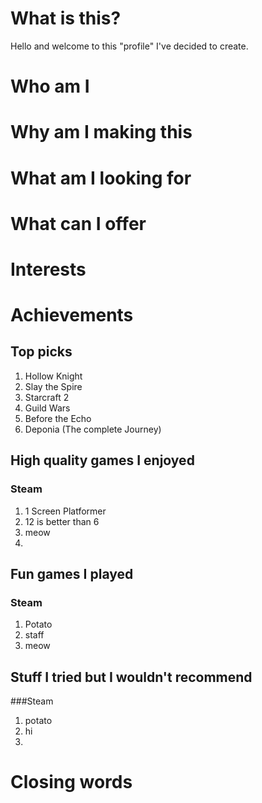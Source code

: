 # What is this?
Hello and welcome to this "profile" I've decided to create. 	

# Who am I

# Why am I making this

   
# What am I looking for
# What can I offer
# Interests
# Achievements

## Top picks
 1. Hollow Knight
 2. Slay the Spire
 3. Starcraft 2
 4. Guild Wars
 5. Before the Echo
 6. Deponia (The complete Journey)


## High quality games I enjoyed

### Steam

1. 1 Screen Platformer
2. 12 is better than 6
3. meow
4. 


## Fun games I played

### Steam
 
 1. Potato
 2. staff
 3. meow

## Stuff I tried but I wouldn't recommend
###Steam
 1. potato
 2. hi
 3. 


# Closing words
